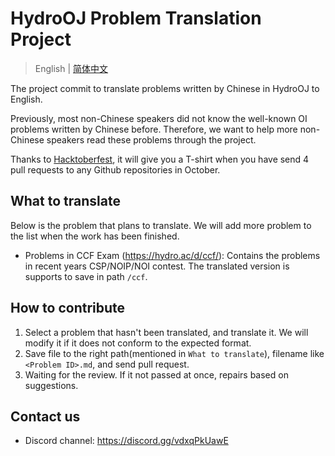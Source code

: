 # HydroOJ Problem Translation Project

> English | [简体中文](/README-zh.md)

The project commit to translate problems written by Chinese in HydroOJ to English.

Previously, most non-Chinese speakers did not know the well-known OI problems written by Chinese before. Therefore, we want to help more non-Chinese speakers read these problems through the project.

Thanks to [Hacktoberfest](https://hacktoberfest.digitalocean.com/), it will give you a T-shirt when you have send 4 pull requests to any Github repositories in October.

## What to translate

Below is the problem that plans to translate. We will add more problem to the list when the work has been finished.

- Problems in CCF Exam (<https://hydro.ac/d/ccf/>): Contains the problems in recent years CSP/NOIP/NOI contest. The translated version is supports to save in path `/ccf`.

## How to contribute

1. Select a problem that hasn't been translated, and translate it. We will modify it if it does not conform to the expected format.
2. Save file to the right path(mentioned in `What to translate`), filename like `<Problem ID>.md`, and send pull request.
3. Waiting for the review. If it not passed at once, repairs based on suggestions.

## Contact us

- Discord channel: https://discord.gg/vdxqPkUawE

